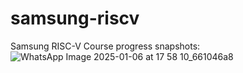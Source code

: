 # samsung-riscv
Samsung RISC-V Course progress snapshots:
![WhatsApp Image 2025-01-06 at 17 58 10_661046a8](https://github.com/user-attachments/assets/9d4c3553-7398-4fb4-96bb-021d65548a16)
